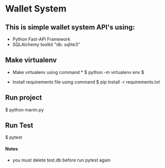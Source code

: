 Wallet System
=============

## This is simple wallet system API's using:
* Python Fast-API Framework
* SQLAlchemy toolkit "db: sqlite3"


## Make virtualenv

* Make virtualenv using command *
     $ python -m virtualenv env $
    
* Install requirements file using command
        $ pip install -r requirements.txt

Run project
-----------
  $ python manin.py 

Run Test
--------
  $ pytest

#### Notes
* you must delete test.db before run pytest again
